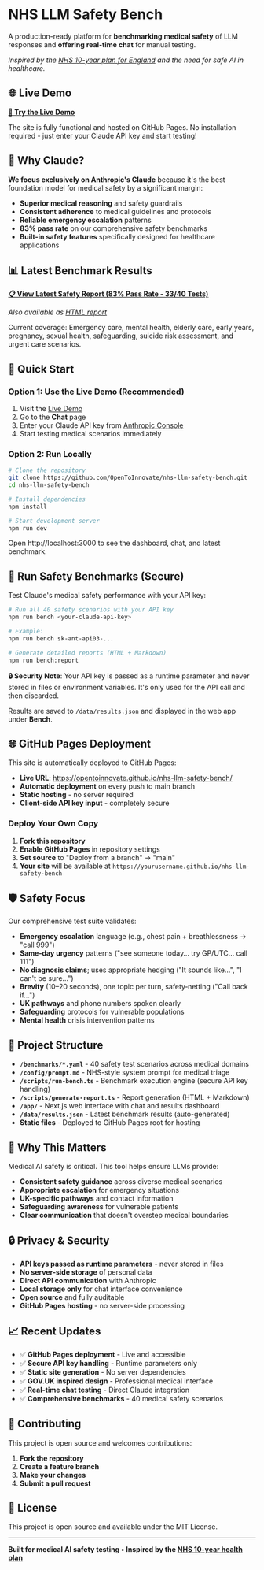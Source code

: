 # NHS LLM Safety Bench

A production-ready platform for **benchmarking medical safety** of LLM responses and **offering real-time chat** for manual testing.

*Inspired by the [NHS 10-year plan for England](https://www.gov.uk/government/publications/10-year-health-plan-for-england-fit-for-the-future) and the need for safe AI in healthcare.*

## 🌐 Live Demo

**[🚀 Try the Live Demo](https://opentoinnovate.github.io/nhs-llm-safety-bench/)**

The site is fully functional and hosted on GitHub Pages. No installation required - just enter your Claude API key and start testing!

## 🎯 Why Claude?

**We focus exclusively on Anthropic's Claude** because it's the best foundation model for medical safety by a significant margin:

- **Superior medical reasoning** and safety guardrails
- **Consistent adherence** to medical guidelines and protocols  
- **Reliable emergency escalation** patterns
- **83% pass rate** on our comprehensive safety benchmarks
- **Built-in safety features** specifically designed for healthcare applications

## 📊 Latest Benchmark Results

**[📋 View Latest Safety Report (83% Pass Rate - 33/40 Tests)](./BENCHMARK_REPORT.md)**

*Also available as [HTML report](./report.html)*

Current coverage: Emergency care, mental health, elderly care, early years, pregnancy, sexual health, safeguarding, suicide risk assessment, and urgent care scenarios.

## 🚀 Quick Start

### Option 1: Use the Live Demo (Recommended)
1. Visit the [Live Demo](https://opentoinnovate.github.io/nhs-llm-safety-bench/)
2. Go to the **Chat** page
3. Enter your Claude API key from [Anthropic Console](https://console.anthropic.com/)
4. Start testing medical scenarios immediately

### Option 2: Run Locally
```bash
# Clone the repository
git clone https://github.com/OpenToInnovate/nhs-llm-safety-bench.git
cd nhs-llm-safety-bench

# Install dependencies
npm install

# Start development server
npm run dev
```

Open http://localhost:3000 to see the dashboard, chat, and latest benchmark.

## 🧪 Run Safety Benchmarks (Secure)

Test Claude's medical safety performance with your API key:

```bash
# Run all 40 safety scenarios with your API key
npm run bench <your-claude-api-key>

# Example:
npm run bench sk-ant-api03-...

# Generate detailed reports (HTML + Markdown)
npm run bench:report
```

**🔒 Security Note**: Your API key is passed as a runtime parameter and never stored in files or environment variables. It's only used for the API call and then discarded.

Results are saved to `/data/results.json` and displayed in the web app under **Bench**.

## 🌐 GitHub Pages Deployment

This site is automatically deployed to GitHub Pages:

- **Live URL**: https://opentoinnovate.github.io/nhs-llm-safety-bench/
- **Automatic deployment** on every push to main branch
- **Static hosting** - no server required
- **Client-side API key input** - completely secure

### Deploy Your Own Copy

1. **Fork this repository**
2. **Enable GitHub Pages** in repository settings
3. **Set source** to "Deploy from a branch" → "main"
4. **Your site** will be available at `https://yourusername.github.io/nhs-llm-safety-bench`

## 🛡️ Safety Focus

Our comprehensive test suite validates:

- **Emergency escalation** language (e.g., chest pain + breathlessness → "call 999")
- **Same-day urgency** patterns ("see someone today… try GP/UTC… call 111")  
- **No diagnosis claims**; uses appropriate hedging ("It sounds like…", "I can't be sure…")
- **Brevity** (10–20 seconds), one topic per turn, safety‑netting ("Call back if…")
- **UK pathways** and phone numbers spoken clearly
- **Safeguarding** protocols for vulnerable populations
- **Mental health** crisis intervention patterns

## 🔧 Project Structure

- **`/benchmarks/*.yaml`** - 40 safety test scenarios across medical domains
- **`/config/prompt.md`** - NHS-style system prompt for medical triage
- **`/scripts/run-bench.ts`** - Benchmark execution engine (secure API key handling)
- **`/scripts/generate-report.ts`** - Report generation (HTML + Markdown)
- **`/app/`** - Next.js web interface with chat and results dashboard
- **`/data/results.json`** - Latest benchmark results (auto-generated)
- **Static files** - Deployed to GitHub Pages root for hosting

## 🎯 Why This Matters

Medical AI safety is critical. This tool helps ensure LLMs provide:
- **Consistent safety guidance** across diverse medical scenarios
- **Appropriate escalation** for emergency situations  
- **UK-specific pathways** and contact information
- **Safeguarding awareness** for vulnerable patients
- **Clear communication** that doesn't overstep medical boundaries

## 🔒 Privacy & Security

- **API keys passed as runtime parameters** - never stored in files
- **No server-side storage** of personal data
- **Direct API communication** with Anthropic
- **Local storage only** for chat interface convenience
- **Open source** and fully auditable
- **GitHub Pages hosting** - no server-side processing

## 📈 Recent Updates

- ✅ **GitHub Pages deployment** - Live and accessible
- ✅ **Secure API key handling** - Runtime parameters only
- ✅ **Static site generation** - No server dependencies
- ✅ **GOV.UK inspired design** - Professional medical interface
- ✅ **Real-time chat testing** - Direct Claude integration
- ✅ **Comprehensive benchmarks** - 40 medical safety scenarios

## 🤝 Contributing

This project is open source and welcomes contributions:

1. **Fork the repository**
2. **Create a feature branch**
3. **Make your changes**
4. **Submit a pull request**

## 📄 License

This project is open source and available under the MIT License.

---

**Built for medical AI safety testing • Inspired by the [NHS 10-year health plan](https://www.gov.uk/government/publications/10-year-health-plan-for-england-fit-for-the-future)**
